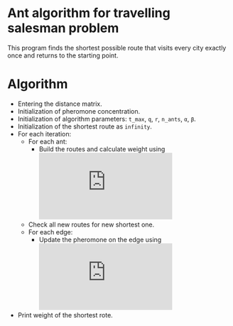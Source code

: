 # Ant algorithm for travelling salesman problem

This program finds the shortest possible route that visits every city exactly once and returns to the starting point.

# Algorithm
- Entering the distance matrix.
- Initialization of pheromone concentration.
- Initialization of algorithm parameters: `t_max`, `q`, `r`, `n_ants`, `α`, `β`.
- Initialization of the shortest route as `infinity`.
- For each iteration:
    - For each ant:
        - Build the routes and calculate weight using ![equation](https://latex.codecogs.com/gif.latex?P_%7Bij%7D%3D%5Cfrac%7B%5Ctau_%7Bij%7D%5E%7B%5Calpha%20%7D%28%5Cfrac%7B1%7D%7Bd_%7Bij%7D%7D%29%5E%7B%5Cbeta%20%7D%7D%7B%5Csum_%7Bj%5Cin%20allowed%20nodes%7D%5Ctau_%7Bij%7D%5E%7B%5Calpha%20%7D%28%5Cfrac%7B1%7D%7Bd_%7Bij%7D%7D%29%5E%7B%5Cbeta%20%7D%7D)
    - Check all new routes for new shortest one.
    - For each edge:
        - Update the pheromone on the edge using ![equation](https://latex.codecogs.com/gif.latex?%5Ctau%20_%7Bij%7D%28t&plus;1%29%3D%281-%5Crho%20%29%5Ctau%20_%7Bij%7D%28t%29&plus;%5Csum_%7Bk%5Cin%20colonyThatUsedEdge%28i%2Cj%29%7D%5Cfrac%7BQ%7D%7BL_%7Bk%7D%7D)
- Print weight of the shortest rote.         